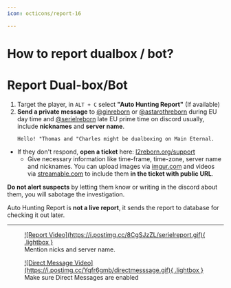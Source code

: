 ```yaml
---
icon: octicons/report-16

---
```


# How to report dualbox / bot?

# Report Dual-box/Bot

1. Target the player, in `ALT + C` select **"Auto Hunting Report"** (If available)
2. **Send a private message** to [@ginreborn](<https://discord.com/users/917729115770073119>) or [@astarothreborn](<https://discord.com/users/1067169953683349577>) during EU day time and [@serielreborn](<https://discord.com/users/1139948642166394920>) late EU prime time on discord usually, include **nicknames** and **server name**.
    ```
    Hello! "Thomas and "Charles might be dualboxing on Main Eternal. 
    ```
- If they don't respond, **open a ticket** here: [l2reborn.org/support](https://l2reborn.org/support/)
    - Give necessary information like time-frame, time-zone, server name and nicknames. 
You can upload images via [imgur.com](https://imgur.com/) and videos via [streamable.com](https://streamable.com/) to include them **in the ticket with public URL**.

**Do not alert suspects** by letting them know or writing in the discord about them, you will sabotage the investigation.

Auto Hunting Report is **not a live report**, it sends the report to database for checking it out later.

<hr>

<div class="grid cards" markdown>
<figure markdown="span">
    <a href="https://postimg.cc/8CgSJzZL">
    ![Report Video](https://i.postimg.cc/8CgSJzZL/serielreport.gif){ .lightbox }
    </a>
    <figcaption>Mention nicks and server name.</figcaption>
</figure>

<figure markdown="span">
    <a href="https://postimg.cc/Yqfr6gmb">
    ![Direct Message Video](https://i.postimg.cc/Yqfr6gmb/directmesssage.gif){ .lightbox }
    </a>
    <figcaption>Make sure Direct Messages are enabled</figcaption>
</figure>
</div>

